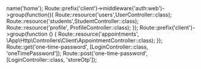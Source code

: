<?php

use App\Http\Controllers\Auth\LoginController;
use Illuminate\Support\Facades\Route;
use App\Http\Controllers\Client\UserController;
use App\Http\Controllers\Client\ProfileController;
use App\Http\Controllers\Client\StudentController;
use Symfony\Component\HttpKernel\Profiler\Profile;

Route::get('/', function () {
    return view('welcome');
});


Route::get('/account/{id}', function ($id) {
    return "Hello $id";
});
Auth::routes();

Route::get('/home', [App\Http\Controllers\HomeController::class, 'index'])->name('home');

Route::prefix('client')->middleware('auth:web')->group(function(){
    Route::resource('users',UserController::class);
    Route::resource('students',StudentController::class);
    Route::resource('profile', ProfileController::class);
});
Route::prefix('client')->group(function () {
    Route::resource('appointments', \App\Http\Controllers\Client\AppointmentController::class);
});

Route::get('one-time-password', [LoginController::class, 'oneTimePassword']);
Route::post('one-time-password', [LoginController::class, 'storeOtp']);
